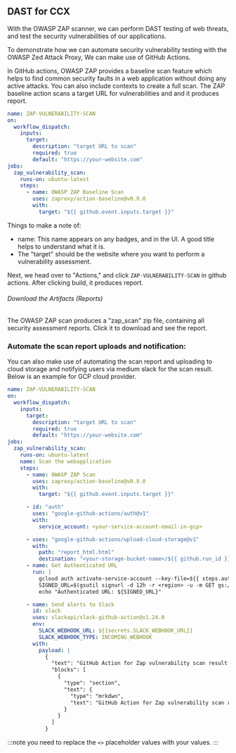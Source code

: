 ## DAST for CCX

With the OWASP ZAP scanner, we can perform DAST testing of web threats, and test the security vulnerabilities of our applications.

To demonstrate how we can automate security vulnerability testing with the OWASP Zed Attack Proxy, We can make use of GitHub Actions.

In GitHub actions, OWASP ZAP provides a baseline scan feature which helps to find common security faults in a web application without doing any active attacks. You can also include contexts to create a full scan.
The ZAP baseline action scans a target URL for vulnerabilities and and it produces report.

```yaml
name: ZAP-VULNERABILITY-SCAN
on:
  workflow_dispatch:
    inputs:
      target:
        description: "target URL to scan"
        required: true
        default: "https://your-website.com"
jobs:
  zap_vulnerability_scan:
    runs-on: ubuntu-latest
    steps:
      - name: OWASP ZAP Baseline Scan
        uses: zaproxy/action-baseline@v0.9.0
        with:
          target: "${{ github.event.inputs.target }}"
```

Things to make a note of:

- name: This name appears on any badges, and in the UI. A good title helps to understand what it is.
- The "target" should be the website where you want to perform a vulnerability assessment.

Next, we head over to "Actions," and click `ZAP-VULNERABILITY-SCAN` in github actions.
After clicking build, it produces report.

###### Download the Artifacts (Reports)

The OWASP ZAP scan produces a "zap_scan" zip file, containing all security assessment reports. Click it to download and see the report.

### Automate the scan report uploads and notification:

You can also make use of automating the scan report and uploading to cloud storage and notifying users via medium slack for the scan result.
Below is an example for GCP cloud provider.

```yaml
name: ZAP-VULNERABILITY-SCAN
on:
  workflow_dispatch:
    inputs:
      target:
        description: "target URL to scan"
        required: true
        default: "https://your-website.com"
jobs:
  zap_vulnerability_scan:
    runs-on: ubuntu-latest
    name: Scan the webapplication
    steps:
      - name: OWASP ZAP Scan
        uses: zaproxy/action-baseline@v0.9.0
        with:
          target: "${{ github.event.inputs.target }}"

      - id: "auth"
        uses: "google-github-actions/auth@v1"
        with:
          service_account: <your-service-account-email-in-gcp>

      - uses: "google-github-actions/upload-cloud-storage@v1"
        with:
          path: "report_html.html"
          destination: "<your-storage-bucket-name>/${{ github.run_id }}"
      - name: Get Authenticated URL
        run: |
          gcloud auth activate-service-account --key-file=${{ steps.auth.outputs.credentials_file_path }}
          SIGNED_URL=$(gsutil signurl -d 12h -r <region> -u -m GET gs://<your-storage-bucket-name>/${{ github.run_id }}/report_html.html | awk '{print $5}')
          echo "Authenticated URL: ${SIGNED_URL}"

      - name: Send alerts to Slack
        id: slack
        uses: slackapi/slack-github-action@v1.24.0
        env:
          SLACK_WEBHOOK_URL: ${{secrets.SLACK_WEBHOOK_URL}}
          SLACK_WEBHOOK_TYPE: INCOMING_WEBHOOK
        with:
          payload: |
            {
              "text": "GitHub Action for Zap vulnerability scan result: ${{ job.status }}\n",
              "blocks": [
                {
                  "type": "section",
                  "text": {
                    "type": "mrkdwn",
                    "text": "GitHub Action for Zap vulnerability scan result: ${{ job.status }}\nReport URL: https://storage.cloud.google.com/<your-storage-bucket-name>/${{ github.run_id }}/report_html.html\nFor more details, follow the link:\n ${{ github.server_url }}/${{ github.repository }}/actions/runs/${{ github.run_id }}"
                  }
                }
              ]
            }
```

:::note
you need to replace the `<>` placeholder values with your values.
:::
